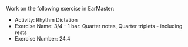 Work on the following exercise in EarMaster:
- Activity: Rhythm Dictation
- Exercise Name: 3/4 - 1 bar: Quarter notes, Quarter triplets - including rests
- Exercise Number: 24.4
